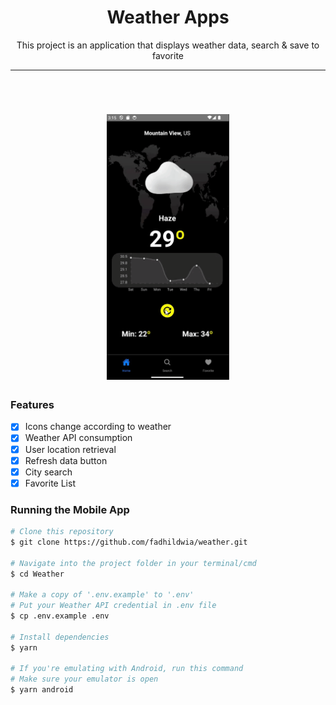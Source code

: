<h1 align="center">Weather Apps</h1>

<p align="center">This project is an application that displays weather data, search & save to favorite</p>

---

<br>

<h1 align="center">
  <img alt="WeatherApp" title="WeatherApp" src="./github/result.gif" height="425" />
</h1>

### Features

- [x] Icons change according to weather
- [x] Weather API consumption
- [x] User location retrieval
- [x] Refresh data button
- [x] City search
- [x] Favorite List

### Running the Mobile App

```bash
# Clone this repository
$ git clone https://github.com/fadhildwia/weather.git

# Navigate into the project folder in your terminal/cmd
$ cd Weather

# Make a copy of '.env.example' to '.env'
# Put your Weather API credential in .env file
$ cp .env.example .env

# Install dependencies
$ yarn

# If you're emulating with Android, run this command
# Make sure your emulator is open
$ yarn android
```

